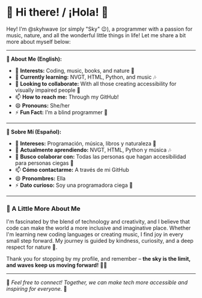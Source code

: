 # 🌊 Hi there! / ¡Hola! 🌊

Hey! I'm @skyhwave (or simply "Sky" 😉), a programmer with a passion for music, nature, and all the wonderful little things in life! Let me share a bit more about myself below:

---

**🌸 About Me (English):**

- 👀 **Interests:** Coding, music, books, and nature 🌱
- 🌱 **Currently learning:** NVGT, HTML, Python, and music 🎶
- 💞️ **Looking to collaborate:** With all those creating accessibility for visually impaired people 💙
- 📫 **How to reach me:** Through my GitHub!
- 😄 **Pronouns:** She/her
- ⚡ **Fun Fact:** I’m a blind programmer 🌟

---

**🌸 Sobre Mí (Español):**

- 👀 **Intereses:** Programación, música, libros y naturaleza 🌱
- 🌱 **Actualmente aprendiendo:** NVGT, HTML, Python y música 🎶
- 💞️ **Busco colaborar con:** Todas las personas que hagan accesibilidad para personas ciegas 💙
- 📫 **Cómo contactarme:** A través de mi GitHub
- 😄 **Pronombres:** Ella
- ⚡ **Dato curioso:** Soy una programadora ciega 🌟

---

### 🧡 A Little More About Me
I'm fascinated by the blend of technology and creativity, and I believe that code can make the world a more inclusive and imaginative place. Whether I'm learning new coding languages or creating music, I find joy in every small step forward. My journey is guided by kindness, curiosity, and a deep respect for nature 🌿.

Thank you for stopping by my profile, and remember – **the sky is the limit, and waves keep us moving forward!** 🌊✨

---

🔹 *Feel free to connect! Together, we can make tech more accessible and inspiring for everyone.* 💫

